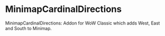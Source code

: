 # MinimapCardinalDirections
MinimapCardinalDirections: Addon for WoW Classic which adds West, East and South to Minimap.
